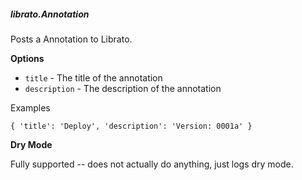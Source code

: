 ##### librato.Annotation

Posts a Annotation to Librato.

**Options**

  * `title` - The title of the annotation
  * `description` - The description of the annotation

Examples

    { 'title': 'Deploy', 'description': 'Version: 0001a' }

**Dry Mode**

Fully supported -- does not actually do anything, just logs dry mode.

